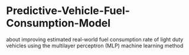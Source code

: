 # Predictive-Vehicle-Fuel-Consumption-Model
about improving estimated real-world fuel consumption rate of light duty vehicles using the multilayer perceptron (MLP) machine learning method
